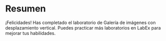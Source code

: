 # Resumen

¡Felicidades! Has completado el laboratorio de Galería de imágenes con desplazamiento vertical. Puedes practicar más laboratorios en LabEx para mejorar tus habilidades.
